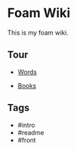 # Foam Wiki

This is my foam wiki.

## Tour

- [Words](words)
  
- [Books](media/books/)

## Tags
- #intro
- #readme
- #front